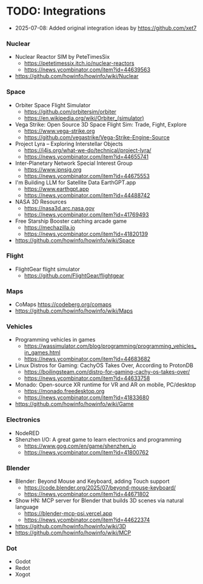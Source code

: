 # TODO: Integrations

- 2025-07-08: Added original integration ideas by https://github.com/xet7

### Nuclear

- Nuclear Reactor SIM by PeteTimesSix
  - https://petetimessix.itch.io/nuclear-reactors
  - https://news.ycombinator.com/item?id=44639563
- https://github.com/howinfo/howinfo/wiki/Nuclear

### Space

- Orbiter Space Flight Simulator
  - https://github.com/orbitersim/orbiter
  - https://en.wikipedia.org/wiki/Orbiter_(simulator)
- Vega Strike: Open Source 3D Space Flight Sim: Trade, Fight, Explore
  - https://www.vega-strike.org
  - https://github.com/vegastrike/Vega-Strike-Engine-Source
- Project Lyra – Exploring Interstellar Objects
  - https://i4is.org/what-we-do/technical/project-lyra/
  - https://news.ycombinator.com/item?id=44655741
- Inter-Planetary Network Special Interest Group
  - https://www.ipnsig.org
  - https://news.ycombinator.com/item?id=44675553
- I'm Building LLM for Satellite Data EarthGPT.app
  - https://www.earthgpt.app
  - https://news.ycombinator.com/item?id=44488742
- NASA 3D Resources
  - https://nasa3d.arc.nasa.gov
  - https://news.ycombinator.com/item?id=41769493
- Free Starship Booster catching arcade game
  - https://mechazilla.io
  - https://news.ycombinator.com/item?id=41820139
- https://github.com/howinfo/howinfo/wiki/Space

### Flight

- FlightGear flight simulator
  - https://github.com/FlightGear/flightgear

### Maps

- CoMaps https://codeberg.org/comaps
- https://github.com/howinfo/howinfo/wiki/Maps

### Vehicles

- Programming vehicles in games
  - https://wassimulator.com/blog/programming/programming_vehicles_in_games.html
  - https://news.ycombinator.com/item?id=44683682
- Linux Distros for Gaming: CachyOS Takes Over, According to ProtonDB
  - https://boilingsteam.com/distro-for-gaming-cachy-os-takes-over/
  - https://news.ycombinator.com/item?id=44633758
- Monado: Open-source XR runtime for VR and AR on mobile, PC/desktop
  - https://monado.freedesktop.org
  - https://news.ycombinator.com/item?id=41833680
- https://github.com/howinfo/howinfo/wiki/Game

### Electronics

- NodeRED
- Shenzhen I/O: A great game to learn electronics and programming
  - https://www.gog.com/en/game/shenzhen_io
  - https://news.ycombinator.com/item?id=41800762

### Blender

- Blender: Beyond Mouse and Keyboard, adding Touch support
  - https://code.blender.org/2025/07/beyond-mouse-keyboard/
  - https://news.ycombinator.com/item?id=44671802
- Show HN: MCP server for Blender that builds 3D scenes via natural language
  - https://blender-mcp-psi.vercel.app
  - https://news.ycombinator.com/item?id=44622374
- https://github.com/howinfo/howinfo/wiki/3D
- https://github.com/howinfo/howinfo/wiki/MCP

### Dot

- Godot
- Redot
- Xogot
